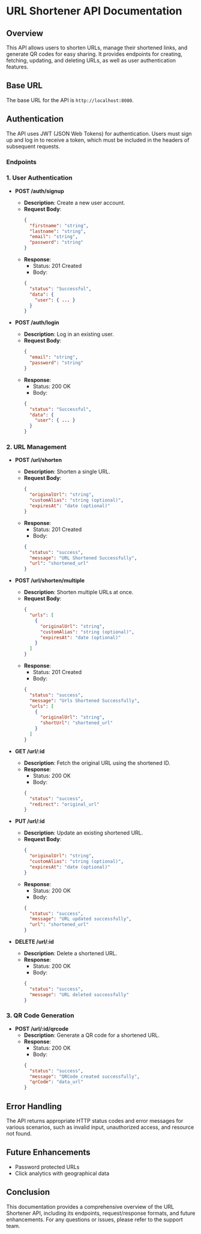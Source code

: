 # URL Shortener API Documentation

## Overview
This API allows users to shorten URLs, manage their shortened links, and generate QR codes for easy sharing. It provides endpoints for creating, fetching, updating, and deleting URLs, as well as user authentication features.

## Base URL
The base URL for the API is `http://localhost:8080`.

## Authentication
The API uses JWT (JSON Web Tokens) for authentication. Users must sign up and log in to receive a token, which must be included in the headers of subsequent requests.

### Endpoints

### 1. User Authentication
- **POST /auth/signup**
  - **Description**: Create a new user account.
  - **Request Body**:
    ```json
    {
      "firstname": "string",
      "lastname": "string",
      "email": "string",
      "password": "string"
    }
    ```
  - **Response**:
    - Status: 201 Created
    - Body:
    ```json
    {
      "status": "Successful",
      "data": {
        "user": { ... }
      }
    }
    ```

- **POST /auth/login**
  - **Description**: Log in an existing user.
  - **Request Body**:
    ```json
    {
      "email": "string",
      "password": "string"
    }
    ```
  - **Response**:
    - Status: 200 OK
    - Body:
    ```json
    {
      "status": "Successful",
      "data": {
        "user": { ... }
      }
    }
    ```

### 2. URL Management
- **POST /url/shorten**
  - **Description**: Shorten a single URL.
  - **Request Body**:
    ```json
    {
      "originalUrl": "string",
      "customAlias": "string (optional)",
      "expiresAt": "date (optional)"
    }
    ```
  - **Response**:
    - Status: 201 Created
    - Body:
    ```json
    {
      "status": "success",
      "message": "URL Shortened Successfully",
      "url": "shortened_url"
    }
    ```

- **POST /url/shorten/multiple**
  - **Description**: Shorten multiple URLs at once.
  - **Request Body**:
    ```json
    {
      "urls": [
        {
          "originalUrl": "string",
          "customAlias": "string (optional)",
          "expiresAt": "date (optional)"
        }
      ]
    }
    ```
  - **Response**:
    - Status: 201 Created
    - Body:
    ```json
    {
      "status": "success",
      "message": "Urls Shortened Successfully",
      "urls": [
        {
          "originalUrl": "string",
          "shortUrl": "shortened_url"
        }
      ]
    }
    ```

- **GET /url/:id**
  - **Description**: Fetch the original URL using the shortened ID.
  - **Response**:
    - Status: 200 OK
    - Body:
    ```json
    {
      "status": "success",
      "redirect": "original_url"
    }
    ```

- **PUT /url/:id**
  - **Description**: Update an existing shortened URL.
  - **Request Body**:
    ```json
    {
      "originalUrl": "string",
      "customAlias": "string (optional)",
      "expiresAt": "date (optional)"
    }
    ```
  - **Response**:
    - Status: 200 OK
    - Body:
    ```json
    {
      "status": "success",
      "message": "URL updated successfully",
      "url": "shortened_url"
    }
    ```

- **DELETE /url/:id**
  - **Description**: Delete a shortened URL.
  - **Response**:
    - Status: 200 OK
    - Body:
    ```json
    {
      "status": "success",
      "message": "URL deleted successfully"
    }
    ```

### 3. QR Code Generation
- **POST /url/:id/qrcode**
  - **Description**: Generate a QR code for a shortened URL.
  - **Response**:
    - Status: 200 OK
    - Body:
    ```json
    {
      "status": "success",
      "message": "QRCode created successfully",
      "qrCode": "data_url"
    }
    ```

## Error Handling
The API returns appropriate HTTP status codes and error messages for various scenarios, such as invalid input, unauthorized access, and resource not found.

## Future Enhancements
- Password protected URLs
- Click analytics with geographical data

## Conclusion
This documentation provides a comprehensive overview of the URL Shortener API, including its endpoints, request/response formats, and future enhancements. For any questions or issues, please refer to the support team.




